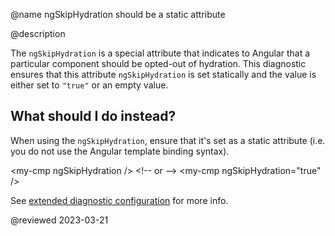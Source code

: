 @name ngSkipHydration should be a static attribute

@description

The `ngSkipHydration` is a special attribute that indicates to Angular that a particular component should be
opted-out of hydration. This diagnostic ensures that this attribute `ngSkipHydration` is set statically and the 
value is either set to `"true"` or an empty value.

## What should I do instead?

When using the `ngSkipHydration`, ensure that it's set as a static attribute (i.e. you do not use the Angular template binding syntax).

<code-example format="html" language="html">
&lt;my-cmp ngSkipHydration /&gt;
&lt;!-- or --&gt;
&lt;my-cmp ngSkipHydration="true" /&gt;
</code-example>

See [extended diagnostic configuration](extended-diagnostics#configuration) for more info.

<!-- links -->

<!-- external links -->

<!-- end links -->

@reviewed 2023-03-21
